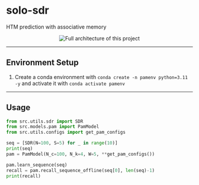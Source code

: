 # solo-sdr
HTM prediction with associative memory

<p align="center">
  <img src="assets/full.png" alt="Full architecture of this project"/>
</p>

---

## Environment Setup
1. Create a conda environment with `conda create -n pamenv python=3.11 -y` and activate it with `conda activate pamenv`

--- 

## Usage


```python
from src.utils.sdr import SDR
from src.models.pam import PamModel
from src.utils.configs import get_pam_configs

seq = [SDR(N=100, S=5) for _ in range(10)]
print(seq)
pam = PamModel(N_c=100, N_k=4, W=5, **get_pam_configs())

pam.learn_sequence(seq)
recall = pam.recall_sequence_offline(seq[0], len(seq)-1)
print(recall)
```

